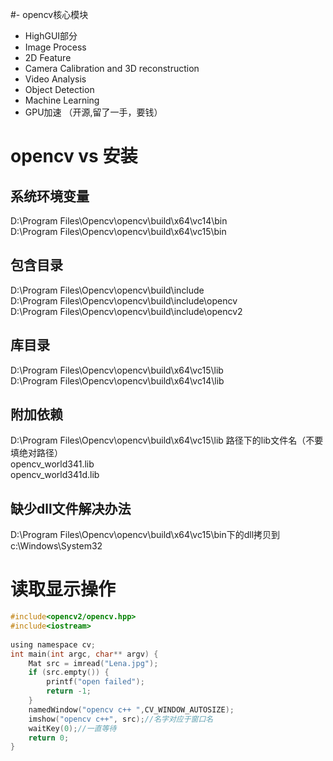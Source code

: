 #- opencv核心模块
* HighGUI部分
* Image Process
* 2D Feature
* Camera Calibration and 3D reconstruction
* Video Analysis
* Object Detection
* Machine Learning
* GPU加速 （开源,留了一手，要钱）
  
#  opencv vs 安装
## 系统环境变量
  D:\Program Files\Opencv\opencv\build\x64\vc14\bin  
  D:\Program Files\Opencv\opencv\build\x64\vc15\bin     
## 包含目录
  D:\Program Files\Opencv\opencv\build\include   
  D:\Program Files\Opencv\opencv\build\include\opencv  
  D:\Program Files\Opencv\opencv\build\include\opencv2    
## 库目录
  D:\Program Files\Opencv\opencv\build\x64\vc15\lib  
  D:\Program Files\Opencv\opencv\build\x64\vc14\lib   
## 附加依赖
  D:\Program Files\Opencv\opencv\build\x64\vc15\lib 路径下的lib文件名（不要填绝对路径）   
  opencv_world341.lib  
  opencv_world341d.lib  
## 缺少dll文件解决办法  
  D:\Program Files\Opencv\opencv\build\x64\vc15\bin下的dll拷贝到   
  c:\Windows\System32  

# 读取显示操作
```c
#include<opencv2/opencv.hpp>   
#include<iostream>     
  
using namespace cv;  
int main(int argc, char** argv) {  
	Mat src = imread("Lena.jpg");   
	if (src.empty()) {  
		printf("open failed");  
		return -1;  
	}  
	namedWindow("opencv c++ ",CV_WINDOW_AUTOSIZE);  
	imshow("opencv c++", src);//名字对应于窗口名
	waitKey(0);//一直等待  
	return 0;  
}   
```
